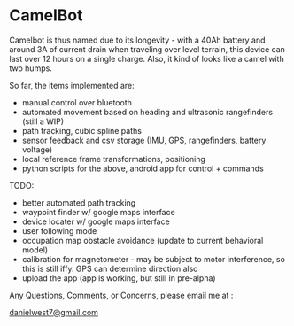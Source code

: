 # CamelBot
Camelbot is thus named due to its longevity - with a 40Ah battery and around 3A of current drain when traveling over level terrain, this device can last over 12 hours on a single charge. Also, it kind of looks like a camel with two humps.

So far, the items implemented are:
- manual control over bluetooth
- automated movement based on heading and ultrasonic rangefinders (still a WIP)
- path tracking, cubic spline paths
- sensor feedback and csv storage (IMU, GPS, rangefinders, battery voltage)
- local reference frame transformations, positioning
- python scripts for the above, android app for control + commands

TODO:
- better automated path tracking
- waypoint finder w/ google maps interface
- device locater w/ google maps interface
- user following mode
- occupation map obstacle avoidance (update to current behavioral model)
- calibration for magnetometer - may be subject to motor interference, so this is still iffy. GPS can determine direction also
- upload the app (app is working, but still in pre-alpha)

Any Questions, Comments, or Concerns, please email me at :

danielwest7@gmail.com


